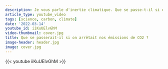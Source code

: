 ```yaml
---
description: Je vous parle d'inertie climatique. Que se passe-t-il si on arrête les émissions de CO2 ? Et les aérosols ? et les autres gaz à effet de serre ? Et si on prend en compte l'inertie de nos sociétés ? Y a-t-il des conséquences de nos émissions avec de longues inerties ?
article_type: youtube_video
tags: [science, carbon, climate]
date: '2022-03-14'
youtube_id: iiKuUElvGhM
video-thumbnail: cover.jpg
title: Que se passerait-il si on arrêtait nos émissions de CO2 ?
image-header: header.jpg
image: cover.jpg
---
```


{{< youtube iiKuUElvGhM >}}